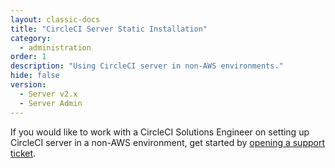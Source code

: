 ```yaml
---
layout: classic-docs
title: "CircleCI Server Static Installation"
category:
  - administration
order: 1
description: "Using CircleCI server in non-AWS environments."
hide: false
version:
  - Server v2.x
  - Server Admin
---
```


If you would like to work with a CircleCI Solutions Engineer on setting up CircleCI server in a non-AWS environment, get started by [opening a support ticket](https://support.circleci.com/hc/en-us/requests/new).
